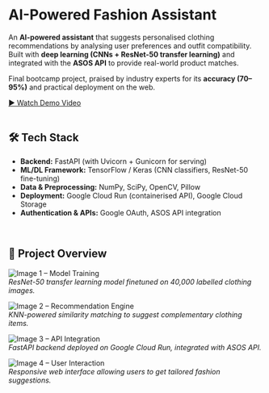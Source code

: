 # AI-Powered Fashion Assistant  

An **AI-powered assistant** that suggests personalised clothing recommendations by analysing user preferences and outfit compatibility.  
Built with **deep learning (CNNs + ResNet-50 transfer learning)** and integrated with the **ASOS API** to provide real-world product matches.  

Final bootcamp project, praised by industry experts for its **accuracy (70–95%)** and practical deployment on the web.  

[▶️ Watch Demo Video](https://github.com/user-attachments/assets/demo-video-placeholder.mp4)<br><br>  

## 🛠 Tech Stack  

- **Backend:** FastAPI (with Uvicorn + Gunicorn for serving)  
- **ML/DL Framework:** TensorFlow / Keras (CNN classifiers, ResNet-50 fine-tuning)  
- **Data & Preprocessing:** NumPy, SciPy, OpenCV, Pillow  
- **Deployment:** Google Cloud Run (containerised API), Google Cloud Storage  
- **Authentication & APIs:** Google OAuth, ASOS API integration  

<br>  

## 📝 Project Overview  

![Image 1 – Model Training](https://github.com/user-attachments/assets/img1-placeholder.png)  
*ResNet-50 transfer learning model finetuned on 40,000 labelled clothing images.*  

![Image 2 – Recommendation Engine](https://github.com/user-attachments/assets/img2-placeholder.png)  
*KNN-powered similarity matching to suggest complementary clothing items.*  

![Image 3 – API Integration](https://github.com/user-attachments/assets/img3-placeholder.png)  
*FastAPI backend deployed on Google Cloud Run, integrated with ASOS API.*  

![Image 4 – User Interaction](https://github.com/user-attachments/assets/img4-placeholder.png)  
*Responsive web interface allowing users to get tailored fashion suggestions.*  
